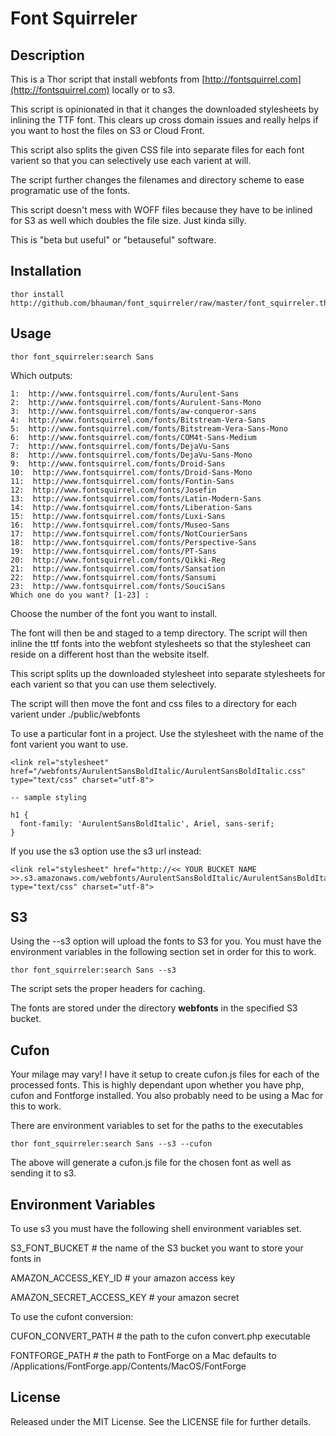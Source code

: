 # Font Squirreler

## Description

This is a Thor script that install webfonts from
[http://fontsquirrel.com](http://fontsquirrel.com) locally
or to s3.

This script is opinionated in that it changes the downloaded
stylesheets by inlining the TTF font. This clears up cross domain
issues and really helps if you want to host the files on S3 or Cloud
Front.

This script also splits the given CSS file into separate files for
each font varient so that you can selectively use each varient at
will.

The script further changes the filenames and directory scheme to ease
programatic use of the fonts.

This script doesn't mess with WOFF files because they have to be
inlined for S3 as well which doubles the file size.  Just kinda
silly.

This is "beta but useful" or "betauseful" software.  

## Installation 

    thor install http://github.com/bhauman/font_squirreler/raw/master/font_squirreler.thor 

## Usage

    thor font_squirreler:search Sans

Which outputs:

    1:  http://www.fontsquirrel.com/fonts/Aurulent-Sans
    2:  http://www.fontsquirrel.com/fonts/Aurulent-Sans-Mono
    3:  http://www.fontsquirrel.com/fonts/aw-conqueror-sans
    4:  http://www.fontsquirrel.com/fonts/Bitstream-Vera-Sans
    5:  http://www.fontsquirrel.com/fonts/Bitstream-Vera-Sans-Mono
    6:  http://www.fontsquirrel.com/fonts/COM4t-Sans-Medium
    7:  http://www.fontsquirrel.com/fonts/DejaVu-Sans
    8:  http://www.fontsquirrel.com/fonts/DejaVu-Sans-Mono
    9:  http://www.fontsquirrel.com/fonts/Droid-Sans
    10:  http://www.fontsquirrel.com/fonts/Droid-Sans-Mono
    11:  http://www.fontsquirrel.com/fonts/Fontin-Sans
    12:  http://www.fontsquirrel.com/fonts/Josefin
    13:  http://www.fontsquirrel.com/fonts/Latin-Modern-Sans
    14:  http://www.fontsquirrel.com/fonts/Liberation-Sans
    15:  http://www.fontsquirrel.com/fonts/Luxi-Sans
    16:  http://www.fontsquirrel.com/fonts/Museo-Sans
    17:  http://www.fontsquirrel.com/fonts/NotCourierSans
    18:  http://www.fontsquirrel.com/fonts/Perspective-Sans
    19:  http://www.fontsquirrel.com/fonts/PT-Sans
    20:  http://www.fontsquirrel.com/fonts/Qikki-Reg
    21:  http://www.fontsquirrel.com/fonts/Sansation
    22:  http://www.fontsquirrel.com/fonts/Sansumi
    23:  http://www.fontsquirrel.com/fonts/SouciSans
    Which one do you want? [1-23] : 

Choose the number of the font you want to install. 

The font will then be and staged to a temp directory.  The script will
then inline the ttf fonts into the webfont stylesheets so that the stylesheet
can reside on a different host than the website itself.

This script splits up the downloaded stylesheet into separate
stylesheets for each varient so that you can use them selectively.

The script will then move the font and css files to a directory for
each varient under ./public/webfonts 

To use a particular font in a project. Use the stylesheet with the
name of the font varient you want to use.

    <link rel="stylesheet" href="/webfonts/AurulentSansBoldItalic/AurulentSansBoldItalic.css" type="text/css" charset="utf-8">

    -- sample styling
    
    h1 {
      font-family: 'AurulentSansBoldItalic', Ariel, sans-serif;
    }

If you use the s3 option use the s3 url instead:

    <link rel="stylesheet" href="http://<< YOUR BUCKET NAME >>.s3.amazonaws.com/webfonts/AurulentSansBoldItalic/AurulentSansBoldItalic.css" type="text/css" charset="utf-8">


## S3

Using the --s3 option will upload the fonts to S3 for you.  You must
have the environment variables in the following section set in order
for this to work.

    thor font_squirreler:search Sans --s3

The script sets the proper headers for caching.

The fonts are stored under the directory __webfonts__ in the specified
S3 bucket.

## Cufon

Your milage may vary! I have it setup to create cufon.js files
for each of the processed fonts.  This is highly dependant upon
whether you have php, cufon and Fontforge installed.  You also
probably need to be using a Mac for this to work.

There are environment variables to set for the paths to the executables

    thor font_squirreler:search Sans --s3 --cufon

The above will generate a cufon.js file for the chosen font as well as
sending it to s3.

## Environment Variables

To use s3 you must have the following shell environment variables set.

S3_FONT_BUCKET # the name of the S3 bucket you want to store your
fonts in

AMAZON_ACCESS_KEY_ID # your amazon access key

AMAZON_SECRET_ACCESS_KEY  # your amazon secret

To use the cufont conversion:

CUFON_CONVERT_PATH # the path to the cufon convert.php executable

FONTFORGE_PATH     # the path to FontForge on a Mac defaults to /Applications/FontForge.app/Contents/MacOS/FontForge

## License

Released under the MIT License.  See the LICENSE file for further details. 
